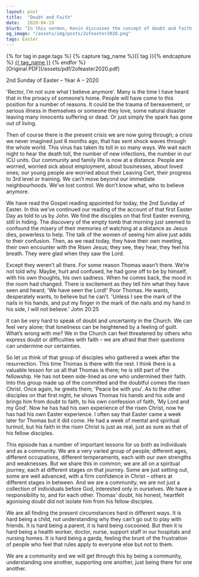 ```yaml
---
layout: post
title:  "Doubt and Faith"
date:   2020-04-19
blurb: "In this sermon, Kevin discusses the concept of doubt and faith, using the story of Thomas from the Bible as a reference. He highlights the importance of community and understanding each other's struggles, especially in the face of a global crisis. He encourages his congregation to support each other and stay strong in their faith."
og_image: "/assets/img/posts/2ofeaster2020.png"
tags: Easter
---    
```

<div class="tag-pills">
  {% for tag in page.tags %}
    {% capture tag_name %}{{ tag }}{% endcapture %}
    <a href="{{ site.baseurl }}/tag/{{ tag_name | slugify }}" class="tag-pill">{{ tag_name }}</a>
  {% endfor %}
</div>
[Original PDF](/assets/pdf/2ofeaster2020.pdf)

2nd Sunday of Easter – Year A – 2020

'Rector, I’m not sure what I believe anymore'. Many is the time I have heard that in the privacy of someone’s home. People will have come to this position for a number of reasons. It could be the trauma of bereavement, or serious illness in themselves or someone they love, some natural disaster leaving many innocents suffering or dead. Or just simply the spark has gone out of living.

Then of course there is the present crisis we are now going through; a crisis we never imagined just 6 months ago, that has sent shock waves through the whole world. This virus has taken its toll in so many ways. We wait each night to hear the death toll, the number of new infections, the number in our ICU units. Our community and family life is now at a distance. People are worried, worried sick about employment, about businesses, about loved ones; our young people are worried about their Leaving Cert, their progress to 3rd level or training. We can’t move beyond our immediate neighbourhoods. We’ve lost control. We don’t know what, who to believe anymore.

We have read the Gospel reading appointed for today, the 2nd Sunday of Easter. In this we’ve continued our reading of the account of that first Easter Day as told to us by John. We find the disciples on that first Easter evening, still in hiding. The discovery of the empty tomb that morning just seemed to confound the misery of their memories of watching at a distance as Jesus dies, powerless to help. The talk of the women of seeing him alive just adds to their confusion. Then, as we read today, they have their own meeting, their own encounter with the Risen Jesus; they see, they hear, they feel his breath. They were glad when they saw the Lord.

Except they weren’t all there. For some reason Thomas wasn’t there. We’re not told why. Maybe, hurt and confused, he had gone off to be by himself, with his own thoughts, his own sadness. When he comes back, the mood in the room had changed. There is excitement as they tell him what they have seen and heard; 'We have seen the Lord!' Poor Thomas. He wants, desperately wants, to believe but he can’t. 'Unless I see the mark of the nails in his hands, and put my finger in the mark of the nails and my hand in his side, I will not believe.' John 20:25

It can be very hard to speak of doubt and uncertainty in the Church. We can feel very alone; that loneliness can be heightened by a feeling of guilt. What’s wrong with me? We in the Church can feel threatened by others who express doubt or difficulties with faith – we are afraid that their questions can undermine our certainties.

So let us think of that group of disciples who gathered a week after the resurrection. This time Thomas is there with the rest. I think there is a valuable lesson for us all that Thomas is there; he is still part of the fellowship. He has not been side-lined as one who undermined their faith. Into this group made up of the committed and the doubtful comes the risen Christ. Once again, he greets them; 'Peace be with you'. As to the other disciples on that first night, he shows Thomas his hands and his side and brings him from doubt to faith, to his own confession of faith, 'My Lord and my God'. Now he has had his own experience of the risen Christ, now he has had his own Easter experience. I often say that Easter came a week later for Thomas but it did come. He had a week of mental and spiritual turmoil, but his faith in the risen Christ is just as real, just as sure as that of his fellow disciples.

This episode has a number of important lessons for us both as individuals and as a community. We are a very varied group of people; different ages, different occupations, different temperaments, each with our own strengths and weaknesses. But we share this in common; we are all on a spiritual journey, each at different stages on that journey. Some are just setting out, some are well advanced, with a firm confidence in Christ – others at different stages in between. And we are a community, we are not just a collection of individuals before God, interested only in ourselves. We have a responsibility to, and for each other. Thomas’ doubt, his honest, heartfelt agonising doubt did not isolate him from his fellow disciples.

We are all finding the present circumstances hard in different ways. It is hard being a child, not understanding why they can’t go out to play with friends. It is hard being a parent, it is hard being cocooned. But then it is hard being a health worker, doctor, nurse, support staff in our hospitals and nursing homes. It is hard being a garda, feeling the brunt of the frustration of people who feel that rules apply to everyone else but not to them.

We are a community and we will get through this by being a community, understanding one another, supporting one another, just being there for one another.
